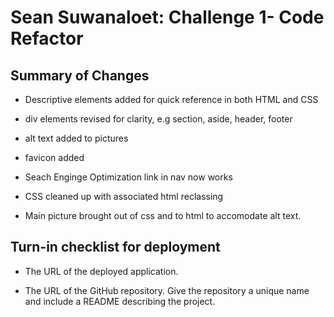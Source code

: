 # Sean Suwanaloet: Challenge 1- Code Refactor 

## Summary of Changes

* Descriptive elements added for quick reference in both HTML and CSS

* div elements revised for clarity, e.g section, aside, header, footer

* alt text added to pictures

* favicon added

* Seach Enginge Optimization link in nav now works

* CSS cleaned up with associated html reclassing

* Main picture brought out of css and to html to accomodate alt text. 


## Turn-in checklist for deployment

* The URL of the deployed application.

* The URL of the GitHub repository. Give the repository a unique name and include a README describing the project.



